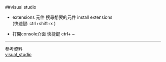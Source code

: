 ##visual studio   
  
  * extensions  元件
   搜尋想要的元件
   install extensions   
   (快速鍵: ctrl+shift+x )   

  * 打開console介面 
    快捷鍵 ctrl+ ~

---
參考資料   
[visual_studio](https://goo.gl/Un1FfB)
